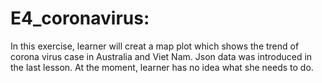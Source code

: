 # E4_coronavirus:
In this exercise, learner will creat a map plot which
shows the trend of corona virus case in Australia and Viet Nam. 
Json data was introduced in the last lesson. 
At the moment, learner has no idea what she needs to do.

